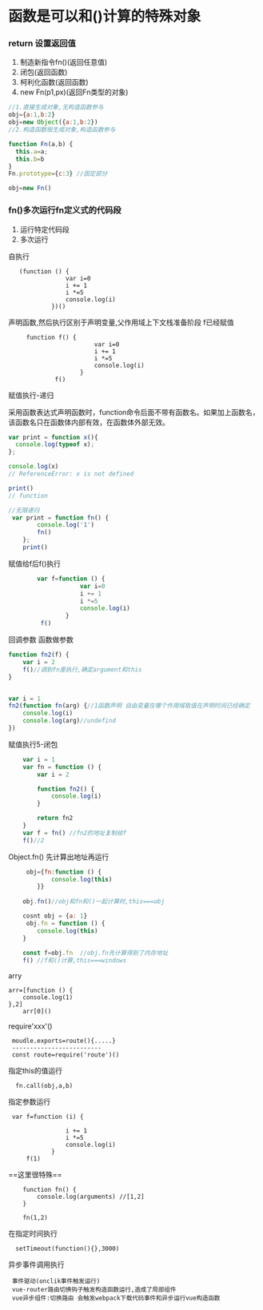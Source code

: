 # 函数是可以和()计算的特殊对象

### return 设置返回值

1. 制造新指令fn()(返回任意值) 
2. 闭包(返回函数)
3. 柯利化函数(返回函数)
4. new Fn(p1,px)(返回Fn类型的对象)

```javascript
//1.直接生成对象,无构造函数参与
obj={a:1,b:2}
obj=new Object({a:1,b:2})
//2.构造函数版生成对象,构造函数参与

function Fn(a,b) {
  this.a=a;
  this.b=b
}
Fn.prototype={c:3} //固定部分

obj=new Fn()
```



### fn()多次运行fn定义式的代码段

1. 运行特定代码段
2. 多次运行

自执行

```
   (function () {
                var i=0
                i += 1
                i *=5
                console.log(i)
            })()
```

声明函数,然后执行区别于声明变量,父作用域上下文栈准备阶段 f已经赋值

```
     function f() {
                        var i=0
                        i += 1
                        i *=5
                        console.log(i)
                    }
             f()
```

赋值执行-递归

采用函数表达式声明函数时，function命令后面不带有函数名。如果加上函数名，该函数名只在函数体内部有效，在函数体外部无效。

```js
var print = function x(){
  console.log(typeof x);
};

console.log(x)
// ReferenceError: x is not defined

print()
// function
```

```js
//无限递归
 var print = function fn() {
        console.log('1')
        fn()
    };
    print()

```

赋值给f后f()执行

```js
        var f=function () {
                    var i=0
                    i += 1
                    i *=5
                    console.log(i)
                }
         f()

```

回调参数 函数做参数

```js
function fn2(f) {
    var i = 2
    f()//调到fn里执行,确定argument和this
}


var i = 1
fn2(function fn(arg) {//1函数声明 自由变量在哪个作用域取值在声明时间已经确定
    console.log(i)
    console.log(arg)//undefind
})

```

赋值执行5-闭包

```js
    var i = 1
    var fn = function () {
        var i = 2

        function fn2() {
            console.log(i)
        }

        return fn2
    }
    var f = fn() //fn2的地址复制给f
    f()//2
```

Object.fn() 先计算出地址再运行

```js
     obj={fn:function () {
            console.log(this)
        }}
  
    obj.fn()//obj和fn和()一起计算时,this===obj
```

```js
    cosnt obj = {a: 1}
     obj.fn = function () {
        console.log(this)
    }
   
    const f=obj.fn  //obj.fn先计算得到了内存地址
    f() //f和()计算,this===windows
```

arry

```
arr=[function () {
    console.log(1)
},2]
    arr[0]()
```

require'xxx'()
     

```
 moudle.exports=route(){.....}
 -------------------------  
 const route=require('route')()
```

指定this的值运行

```
  fn.call(obj,a,b)
```

指定参数运行

```
 var f=function (i) {
                
                i += 1
                i *=5
                console.log(i)
            }
     f(1)

```

==这里很特殊==

```
    function fn() {
        console.log(arguments) //[1,2]
    }

    fn(1,2)
```

在指定时间执行

```
  setTimeout(function(){},3000)  
```

异步事件调用执行

```
 事件驱动(onclik事件触发运行)
 vue-router路由切换钩子触发构造函数运行,造成了局部组件
 vue异步组件:切换路由 会触发webpack下载代码事件和异步运行vue构造函数
```

# 
